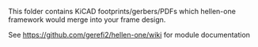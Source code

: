 This folder contains KiCAD footprints/gerbers/PDFs which hellen-one framework would merge into your frame design.

See https://github.com/gerefi2/hellen-one/wiki for module documentation
